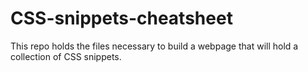 # CSS-snippets-cheatsheet
This repo holds the files necessary to build a webpage that will hold a collection of CSS snippets. 
